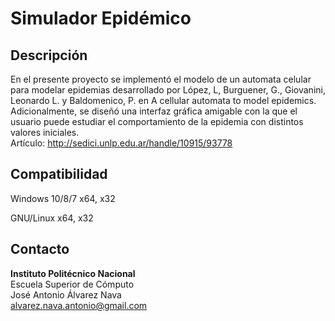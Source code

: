 # Simulador Epidémico

## Descripción

En el presente proyecto se implementó el modelo de un automata celular para modelar epidemias desarrollado por López, L, Burguener, G., Giovanini, Leonardo L. y Baldomenico, P. en A cellular automata to model epidemics. Adicionalmente, se diseñó una interfaz gráfica amigable con la que el usuario puede estudiar el comportamiento de la epidemia con distintos valores iniciales.    
Artículo: http://sedici.unlp.edu.ar/handle/10915/93778

## Compatibilidad  

Windows 10/8/7  x64, x32

GNU/Linux x64, x32


## Contacto  
**Instituto Politécnico Nacional**  
Escuela Superior de Cómputo    
José Antonio Álvarez Nava  
alvarez.nava.antonio@gmail.com
